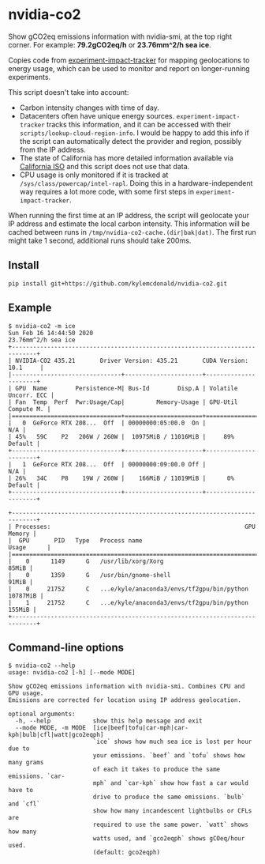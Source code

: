 # nvidia-co2

Show gCO2eq emissions information with nvidia-smi, at the top right corner. For example: **79.2gCO2eq/h** or **23.76mm^2/h sea ice**.

Copies code from [experiment-impact-tracker](https://github.com/Breakend/experiment-impact-tracker) for mapping geolocations to energy usage, which can be used to monitor and report on longer-running experiments.

This script doesn't take into account:

- Carbon intensity changes with time of day.
- Datacenters often have unique energy sources. `experiment-impact-tracker` tracks this information, and it can be accessed with their `scripts/lookup-cloud-region-info`. I would be happy to add this info if the script can automatically detect the provider and region, possibly from the IP address.
- The state of California has more detailed information available via [California ISO](http://www.caiso.com/Pages/default.aspx) and this script does not use that data.
- CPU usage is only monitored if it is tracked at `/sys/class/powercap/intel-rapl`. Doing this in a hardware-independent way requires a lot more code, with some first steps in `experiment-impact-tracker`.

When running the first time at an IP address, the script will geolocate your IP address and estimate the local carbon intensity. This information will be cached between runs in `/tmp/nvidia-co2-cache.(dir|bak|dat)`. The first run might take 1 second, additional runs should take 200ms.

## Install

`pip install git+https://github.com/kylemcdonald/nvidia-co2.git`

## Example

```
$ nvidia-co2 -m ice
Sun Feb 16 14:44:50 2020                                    23.76mm^2/h sea ice
+-----------------------------------------------------------------------------+
| NVIDIA-CO2 435.21       Driver Version: 435.21       CUDA Version: 10.1     |
|-------------------------------+----------------------+----------------------+
| GPU  Name        Persistence-M| Bus-Id        Disp.A | Volatile Uncorr. ECC |
| Fan  Temp  Perf  Pwr:Usage/Cap|         Memory-Usage | GPU-Util  Compute M. |
|===============================+======================+======================|
|   0  GeForce RTX 208...  Off  | 00000000:05:00.0  On |                  N/A |
| 45%   59C    P2   206W / 260W |  10975MiB / 11016MiB |     89%      Default |
+-------------------------------+----------------------+----------------------+
|   1  GeForce RTX 208...  Off  | 00000000:09:00.0 Off |                  N/A |
| 26%   34C    P8    19W / 260W |    166MiB / 11019MiB |      0%      Default |
+-------------------------------+----------------------+----------------------+

+-----------------------------------------------------------------------------+
| Processes:                                                       GPU Memory |
|  GPU       PID   Type   Process name                             Usage      |
|=============================================================================|
|    0      1149      G   /usr/lib/xorg/Xorg                            85MiB |
|    0      1359      G   /usr/bin/gnome-shell                          91MiB |
|    0     21752      C   ...e/kyle/anaconda3/envs/tf2gpu/bin/python 10787MiB |
|    1     21752      C   ...e/kyle/anaconda3/envs/tf2gpu/bin/python   155MiB |
+-----------------------------------------------------------------------------+
```

## Command-line options

```
$ nvidia-co2 --help
usage: nvidia-co2 [-h] [--mode MODE]

Show gCO2eq emissions information with nvidia-smi. Combines CPU and GPU usage.
Emissions are corrected for location using IP address geolocation.

optional arguments:
  -h, --help            show this help message and exit
  --mode MODE, -m MODE  [ice|beef|tofu|car-mph|car-kph|bulb|cfl|watt|gco2eqph]
                        `ice` shows how much sea ice is lost per hour due to
                        your emissions. `beef` and `tofu` shows how many grams
                        of each it takes to produce the same emissions. `car-
                        mph` and `car-kph` show how fast a car would have to
                        drive to produce the same emissions. `bulb` and `cfl`
                        show how many incandescent lightbulbs or CFLs are
                        required to use the same power. `watt` shows how many
                        watts used, and `gco2eqph` shows gCOeq/hour used.
                        (default: gco2eqph)
```
